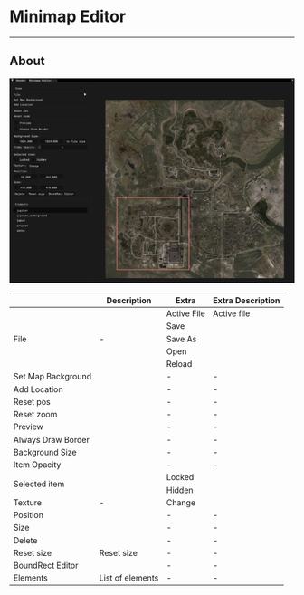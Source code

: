 # Minimap Editor

___

## About

![alt text centered](assets/images/minimap-editor.png)

<table><thead>
  <tr>
    <th></th>
    <th>Description</th>
    <th>Extra</th>
    <th>Extra Description</th>
  </tr></thead>
<tbody>
  <tr>
    <td rowspan="5">File</td>
    <td rowspan="5">-</td>
    <td>Active File</td>
    <td>Active file</td>
  </tr>
  <tr>
    <td>Save</td>
    <td></td>
  </tr>
  <tr>
    <td>Save As</td>
    <td></td>
  </tr>
  <tr>
    <td>Open</td>
    <td></td>
  </tr>
  <tr>
    <td>Reload</td>
    <td></td>
  </tr>
  <tr>
    <td>Set Map Background</td>
    <td></td>
    <td>-</td>
    <td>-</td>
  </tr>
  <tr>
    <td>Add Location</td>
    <td></td>
    <td>-</td>
    <td>-</td>
  </tr>
  <tr>
    <td>Reset pos</td>
    <td></td>
    <td>-</td>
    <td>-</td>
  </tr>
  <tr>
    <td>Reset zoom</td>
    <td></td>
    <td>-</td>
    <td>-</td>
  </tr>
  <tr>
    <td>Preview</td>
    <td></td>
    <td>-</td>
    <td>-</td>
  </tr>
  <tr>
    <td>Always Draw Border</td>
    <td></td>
    <td>-</td>
    <td>-</td>
  </tr>
  <tr>
    <td>Background Size</td>
    <td></td>
    <td>-</td>
    <td>-</td>
  </tr>
  <tr>
    <td>Item Opacity</td>
    <td></td>
    <td>-</td>
    <td>-</td>
  </tr>
  <tr>
    <td rowspan="2">Selected item</td>
    <td rowspan="2"></td>
    <td>Locked</td>
    <td></td>
  </tr>
  <tr>
    <td>Hidden</td>
    <td></td>
  </tr>
  <tr>
    <td>Texture</td>
    <td>-</td>
    <td>Change</td>
    <td></td>
  </tr>
  <tr>
    <td>Position</td>
    <td></td>
    <td>-</td>
    <td>-</td>
  </tr>
  <tr>
    <td>Size</td>
    <td></td>
    <td>-</td>
    <td>-</td>
  </tr>
  <tr>
    <td>Delete</td>
    <td></td>
    <td>-</td>
    <td>-</td>
  </tr>
  <tr>
    <td>Reset size</td>
    <td>Reset size</td>
    <td>-</td>
    <td>-</td>
  </tr>
  <tr>
    <td>BoundRect Editor</td>
    <td></td>
    <td>-</td>
    <td>-</td>
  </tr>
  <tr>
    <td>Elements</td>
    <td>List of elements</td>
    <td>-</td>
    <td>-</td>
  </tr>
</tbody></table>

